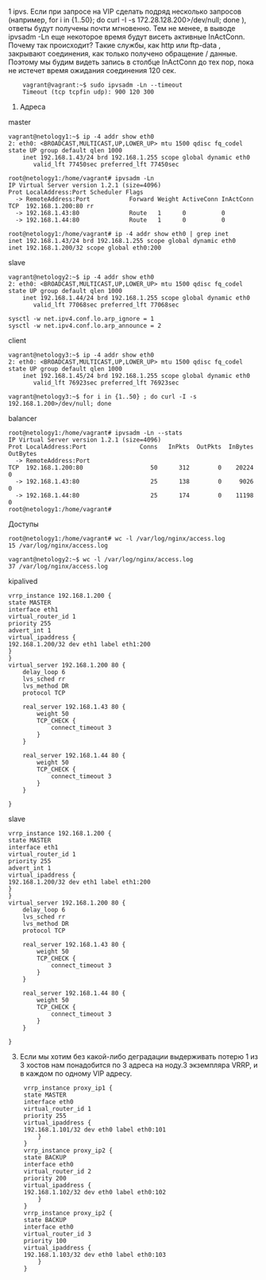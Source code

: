 1 ipvs. 
Если при запросе на VIP сделать подряд несколько запросов (например, for i in {1..50}; do curl -I -s 172.28.128.200>/dev/null; done ), ответы будут получены почти мгновенно. Тем не менее, в выводе ipvsadm -Ln еще некоторое время будут висеть активные InActConn. Почему так происходит?
Tакие службы, как http или ftp-data , закрывают соединения, как только получено обращение / данные. Поэтому мы будим видеть запись в столбце InActConn до тех пор, пока не истечет время ожидания соединения 120 сек.

        vagrant@vagrant:~$ sudo ipvsadm -Ln --timeout
        Timeout (tcp tcpfin udp): 900 120 300

1. Адреса

master

    vagrant@netology1:~$ ip -4 addr show eth0 
    2: eth0: <BROADCAST,MULTICAST,UP,LOWER_UP> mtu 1500 qdisc fq_codel state UP group default qlen 1000
        inet 192.168.1.43/24 brd 192.168.1.255 scope global dynamic eth0
           valid_lft 77450sec preferred_lft 77450sec
    
    root@netology1:/home/vagrant# ipvsadm -Ln
    IP Virtual Server version 1.2.1 (size=4096)
    Prot LocalAddress:Port Scheduler Flags
      -> RemoteAddress:Port           Forward Weight ActiveConn InActConn
    TCP  192.168.1.200:80 rr
      -> 192.168.1.43:80              Route   1      0          0         
      -> 192.168.1.44:80              Route   1      0          0         

    root@netology1:/home/vagrant# ip -4 addr show eth0 | grep inet 
    inet 192.168.1.43/24 brd 192.168.1.255 scope global dynamic eth0
    inet 192.168.1.200/32 scope global eth0:200

slave

    vagrant@netology2:~$ ip -4 addr show eth0 
    2: eth0: <BROADCAST,MULTICAST,UP,LOWER_UP> mtu 1500 qdisc fq_codel state UP group default qlen 1000
        inet 192.168.1.44/24 brd 192.168.1.255 scope global dynamic eth0
           valid_lft 77068sec preferred_lft 77068sec

    sysctl -w net.ipv4.conf.lo.arp_ignore = 1
    sysctl -w net.ipv4.conf.lo.arp_announce = 2
client

    vagrant@netology3:~$ ip -4 addr show eth0 
    2: eth0: <BROADCAST,MULTICAST,UP,LOWER_UP> mtu 1500 qdisc fq_codel state UP group default qlen 1000
        inet 192.168.1.45/24 brd 192.168.1.255 scope global dynamic eth0
           valid_lft 76923sec preferred_lft 76923sec
    
    vagrant@netology3:~$ for i in {1..50} ; do curl -I -s 192.168.1.200>/dev/null; done

balancer 

    root@netology1:/home/vagrant# ipvsadm -Ln --stats
    IP Virtual Server version 1.2.1 (size=4096)
    Prot LocalAddress:Port               Conns   InPkts  OutPkts  InBytes OutBytes
      -> RemoteAddress:Port
    TCP  192.168.1.200:80                   50      312        0    20224        0
      -> 192.168.1.43:80                    25      138        0     9026        0
      -> 192.168.1.44:80                    25      174        0    11198        0
    root@netology1:/home/vagrant# 

Доступы
    
    root@netology1:/home/vagrant# wc -l /var/log/nginx/access.log
    15 /var/log/nginx/access.log

    vagrant@netology2:~$ wc -l /var/log/nginx/access.log
    37 /var/log/nginx/access.log

kipalived

    vrrp_instance 192.168.1.200 {
    state MASTER
    interface eth1
    virtual_router_id 1
    priority 255
    advert_int 1
    virtual_ipaddress {
    192.168.1.200/32 dev eth1 label eth1:200
    }
    }
    virtual_server 192.168.1.200 80 {
        delay_loop 6
        lvs_sched rr
        lvs_method DR
        protocol TCP
    
        real_server 192.168.1.43 80 {
            weight 50
            TCP_CHECK {
                connect_timeout 3
            }
        }
    
        real_server 192.168.1.44 80 {
            weight 50
            TCP_CHECK {
                connect_timeout 3
            }
        }
    
    }

slave 
    

    vrrp_instance 192.168.1.200 {
    state MASTER
    interface eth1
    virtual_router_id 1
    priority 255
    advert_int 1
    virtual_ipaddress {
    192.168.1.200/32 dev eth1 label eth1:200
    }
    }
    virtual_server 192.168.1.200 80 {
        delay_loop 6
        lvs_sched rr
        lvs_method DR
        protocol TCP
    
        real_server 192.168.1.43 80 {
            weight 50
            TCP_CHECK {
                connect_timeout 3
            }
        }
    
        real_server 192.168.1.44 80 {
            weight 50
            TCP_CHECK {
                connect_timeout 3
            }
        }
    
    }

3. Eсли мы хотим без какой-либо деградации выдерживать потерю 1 из 3 хостов нам понадобится по 3 адреса на ноду.3 экземпляра VRRP, и в каждом по одному VIP адресу.


        vrrp_instance proxy_ip1 {
        state MASTER
        interface eth0
        virtual_router_id 1
        priority 255
        virtual_ipaddress {
        192.168.1.101/32 dev eth0 label eth0:101
            }
        }
        vrrp_instance proxy_ip2 {
        state BACKUP
        interface eth0
        virtual_router_id 2
        priority 200
        virtual_ipaddress {
        192.168.1.102/32 dev eth0 label eth0:102
            }
        }
        vrrp_instance proxy_ip2 {
        state BACKUP
        interface eth0
        virtual_router_id 3
        priority 100
        virtual_ipaddress {
        192.168.1.103/32 dev eth0 label eth0:103
            }
        }

